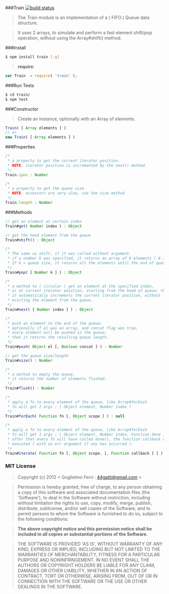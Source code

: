 ###Train 
[![build status](https://travis-ci.org/rootslab/train.png?branch=master)](https://travis-ci.org/rootslab/train)
> The Train module is an implementation of a ( FIFO ) Queue data structure.

> It uses 2 arrays, to simulate and perform a fast element shift/pop operation, without using the Array#shift() method.

###Install

```bash
$ npm install train [-g]
```

> __require__:

```javascript
var Train  = require( 'train' );
```

###Run Tests

```bash
$ cd train/
$ npm test
```

###Constructor

> Create an instance, optionally with an Array of elements. 

```javascript
Train( [ Array elements ] )
// or
new Train( [ Array elements ] )
```

###Properties

```javascript
/*
 * a property to get the current iterator position.
 * NOTE: iterator position is incremented by the next() method.
 */
Train.ipos : Number

/*
 * a property to get the queue size
 * NOTE: accessors are very slow, use the size method
 */
Train.length : Number
```

###Methods

```javascript
// get an element at certain index
Train#get( Number index ) : Object

// get the head element from the queue
Train#shift() : Object

/*
 * The same as shift, if it was called without argument.
 * if a number k was specified, it returns an array of K elements ( K <= k )
 * If k > queue size, it returns all the elements until the end of queue.
 */
Train#pop( [ Number k ] ) : Object

/*
 * a method to ( circular ) get an element at the specified index,
 * or at current iterator position, starting from the head of queue; then
 * it automatically increments the current iterator position, without
 * evicting the element from the queue.
 */
Train#next( [ Number index ] ) : Object

/*
 * push an element to the end of the queue;
 * optionally if el was an array, and concat flag was true,
 * every element will be pushed in the queue;
 * then it returns the resulting queue length.
 */
Train#push( Object el [, Boolean concat ] ) : Number

// get the queue size/length
Train#size() : Number

/*
 * a method to empty the queue.
 * it returns the number of elements flushed.
 */
Train#flush() : Number

/*
 * apply a fn to every element of the queue, like Array#forEach
 * fn will get 2 args : ( Object element, Number index )
 */
Train#forEach( Function fn [, Object scope ] ) : null

/*
 * apply a fn to every element of the queue, like Array#forEach
 * fn will get 3 args : ( Object element, Number index, Function done )
 * after that every fn will have called done(), the function callback will be
 * executed ( with an err argument if any has occurred ).
 */
Train#iterate( Function fn [, Object scope, [, Function callback ] ] ) : null

```

### MIT License

> Copyright (c) 2012 &lt; Guglielmo Ferri : 44gatti@gmail.com &gt;

> Permission is hereby granted, free of charge, to any person obtaining
> a copy of this software and associated documentation files (the
> 'Software'), to deal in the Software without restriction, including
> without limitation the rights to use, copy, modify, merge, publish,
> distribute, sublicense, and/or sell copies of the Software, and to
> permit persons to whom the Software is furnished to do so, subject to
> the following conditions:

> __The above copyright notice and this permission notice shall be
> included in all copies or substantial portions of the Software.__

> THE SOFTWARE IS PROVIDED 'AS IS', WITHOUT WARRANTY OF ANY KIND,
> EXPRESS OR IMPLIED, INCLUDING BUT NOT LIMITED TO THE WARRANTIES OF
> MERCHANTABILITY, FITNESS FOR A PARTICULAR PURPOSE AND NONINFRINGEMENT.
> IN NO EVENT SHALL THE AUTHORS OR COPYRIGHT HOLDERS BE LIABLE FOR ANY
> CLAIM, DAMAGES OR OTHER LIABILITY, WHETHER IN AN ACTION OF CONTRACT,
> TORT OR OTHERWISE, ARISING FROM, OUT OF OR IN CONNECTION WITH THE
> SOFTWARE OR THE USE OR OTHER DEALINGS IN THE SOFTWARE.
